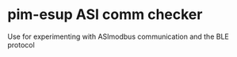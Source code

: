 # pim-esup ASI comm checker

Use for experimenting with ASImodbus communication and the BLE protocol
